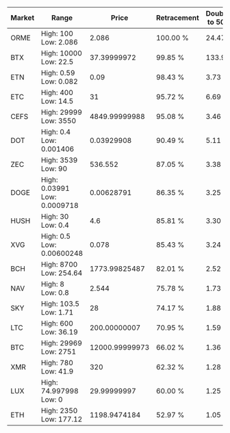 | Market | Range | Price| Retracement | Doubles to 50% |
| --- | --- | --- | --- | --- |
| ORME | High: 100<br />Low: 2.086 | 2.086 | 100.00 % | 24.47 |
| BTX | High: 10000<br />Low: 22.5 | 37.39999972 | 99.85 % | 133.99 |
| ETN | High: 0.59<br />Low: 0.082 | 0.09 | 98.43 % | 3.73 |
| ETC | High: 400<br />Low: 14.5 | 31 | 95.72 % | 6.69 |
| CEFS | High: 29999<br />Low: 3550 | 4849.99999988 | 95.08 % | 3.46 |
| DOT | High: 0.4<br />Low: 0.001406 | 0.03929908 | 90.49 % | 5.11 |
| ZEC | High: 3539<br />Low: 90 | 536.552 | 87.05 % | 3.38 |
| DOGE | High: 0.03991<br />Low: 0.0009718 | 0.00628791 | 86.35 % | 3.25 |
| HUSH | High: 30<br />Low: 0.4 | 4.6 | 85.81 % | 3.30 |
| XVG | High: 0.5<br />Low: 0.00600248 | 0.078 | 85.43 % | 3.24 |
| BCH | High: 8700<br />Low: 254.64 | 1773.99825487 | 82.01 % | 2.52 |
| NAV | High: 8<br />Low: 0.8 | 2.544 | 75.78 % | 1.73 |
| SKY | High: 103.5<br />Low: 1.71 | 28 | 74.17 % | 1.88 |
| LTC | High: 600<br />Low: 36.19 | 200.00000007 | 70.95 % | 1.59 |
| BTC | High: 29969<br />Low: 2751 | 12000.99999973 | 66.02 % | 1.36 |
| XMR | High: 780<br />Low: 41.9 | 320 | 62.32 % | 1.28 |
| LUX | High: 74.997998<br />Low: 0 | 29.99999997 | 60.00 % | 1.25 |
| ETH | High: 2350<br />Low: 177.12 | 1198.9474184 | 52.97 % | 1.05 |
